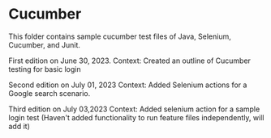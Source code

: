 # Cucumber


This folder contains sample cucumber test files of Java, Selenium, Cucumber, and Junit.

First edition on June 30, 2023.
Context: Created an outline of Cucumber testing for basic login 

Second edition on July 01, 2023
Context: Added Selenium actions for a Google search scenario.

Third edition on July 03,2023
Context: Added selenium action for a sample login test
(Haven't added functionality to run feature files independently, will add it)
